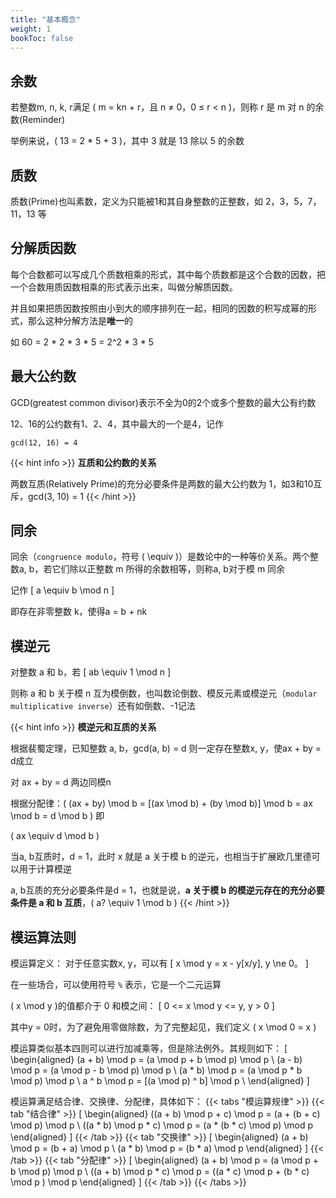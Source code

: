 ```yaml
---
title: "基本概念"
weight: 1
bookToc: false
---
```


## 余数

若整数m, n, k, r满足 \( m = kn + r，且 n ≠ 0，0 ≤ r < n \)，则称 r 是 m 对 n 的余数(Reminder)

举例来说，\( 13 = 2 * 5 + 3 \)，其中 3 就是 13 除以 5 的余数

## 质数

质数(Prime)也叫素数，定义为只能被1和其自身整数的正整数，如 2，3，5，7，11，13 等

## 分解质因数

每个合数都可以写成几个质数相乘的形式，其中每个质数都是这个合数的因数，把一个合数用质因数相乘的形式表示出来，叫做分解质因数。

并且如果把质因数按照由小到大的顺序排列在一起，相同的因数的积写成幂的形式，那么这种分解方法是**唯一**的

如 60 = 2 * 2 * 3 * 5 = 2^2 * 3 * 5 

## 最大公约数

GCD(greatest common divisor)表示不全为0的2个或多个整数的最大公有约数

12、16的公约数有1、2、4，其中最大的一个是4，记作

```
gcd(12, 16) = 4
```

{{< hint info >}}
**互质和公约数的关系**

两数互质(Relatively Prime)的充分必要条件是两数的最大公约数为 1，如3和10互斥，gcd(3, 10) = 1
{{< /hint >}}

## 同余

同余（`congruence modulo`，符号 \( \equiv \)）是数论中的一种等价关系。两个整数a, b，若它们除以正整数 m 所得的余数相等，则称a, b对于模 m 同余

记作
\[
a \equiv b \mod n
\]

即存在非零整数 k，使得a = b + nk

## 模逆元

对整数 a 和 b，若
\[
ab \equiv 1 \mod n
\]

则称 a 和 b 关于模 n 互为模倒数，也叫数论倒数、模反元素或模逆元（`modular multiplicative inverse`）还有如倒数、-1记法

{{< hint info >}}
**模逆元和互质的关系**

根据裴蜀定理，已知整数 a, b，gcd(a, b) = d 则一定存在整数x, y，使ax + by = d成立

对 ax + by = d 两边同模n

根据分配律：\( (ax + by) \mod b = [(ax \mod b) + (by \mod b)] \mod b = ax \mod b = d \mod b \) 即

\( ax \equiv d \mod b \)

当a, b互质时，d = 1，此时 x 就是 a 关于模 b 的逆元，也相当于扩展欧几里德可以用于计算模逆

a, b互质的充分必要条件是d = 1，也就是说，**a 关于模 b 的模逆元存在的充分必要条件是 a 和 b 互质**，\( a? \equiv 1 \mod b \)
{{< /hint >}}

## 模运算法则

模运算定义：
对于任意实数x, y，可以有
\[
x \mod y = x - y[x/y], y \ne 0。
\]

在一些场合，可以使用符号 `%` 表示，它是一个二元运算

\( x \mod y \)的值都介于 0 和模之间：
\[
0 <= x \mod y <= y, y > 0
\]

其中y = 0时，为了避免用零做除数，为了完整起见，我们定义 \( x \mod 0 = x \)

模运算类似基本四则可以进行加减乘等，但是除法例外。其规则如下：
\[
\begin{aligned}
(a + b) \mod p = (a \mod p + b \mod p) \mod p \\
(a - b) \mod p = (a \mod p - b \mod p) \mod p \\
(a * b) \mod p = (a \mod p * b \mod p) \mod p \\
a ^ b \mod p = [(a \mod p) ^ b] \mod p \\
\end{aligned}
\]

模运算满足结合律、交换律、分配律，具体如下：
{{< tabs "模运算规律" >}}
{{< tab "结合律" >}}
\[
\begin{aligned}
((a + b) \mod p + c) \mod p = (a + (b + c) \mod p) \mod p \\
((a * b) \mod p * c) \mod p = (a * (b * c) \mod p) \mod p
\end{aligned}
\]
{{< /tab >}}
{{< tab "交换律" >}}
\[
\begin{aligned}
(a + b) \mod p = (b + a) \mod p \\
(a * b) \mod p = (b * a) \mod p
\end{aligned}
\]
{{< /tab >}}
{{< tab "分配律" >}}
\[
\begin{aligned}
(a + b) \mod p = (a \mod p + b \mod p) \mod p \\
((a + b) \mod p * c) \mod p = ((a * c) \mod p + (b * c) \mod p ) \mod p
\end{aligned}
\]
{{< /tab >}}
{{< /tabs >}}